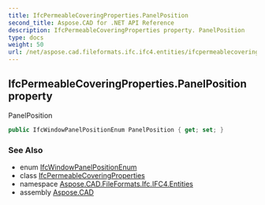 ```yaml
---
title: IfcPermeableCoveringProperties.PanelPosition
second_title: Aspose.CAD for .NET API Reference
description: IfcPermeableCoveringProperties property. PanelPosition
type: docs
weight: 50
url: /net/aspose.cad.fileformats.ifc.ifc4.entities/ifcpermeablecoveringproperties/panelposition/
---
```

## IfcPermeableCoveringProperties.PanelPosition property

PanelPosition

```csharp
public IfcWindowPanelPositionEnum PanelPosition { get; set; }
```

### See Also

* enum [IfcWindowPanelPositionEnum](../../../aspose.cad.fileformats.ifc.ifc4.types/ifcwindowpanelpositionenum/)
* class [IfcPermeableCoveringProperties](../)
* namespace [Aspose.CAD.FileFormats.Ifc.IFC4.Entities](../../ifcpermeablecoveringproperties/)
* assembly [Aspose.CAD](../../../)


